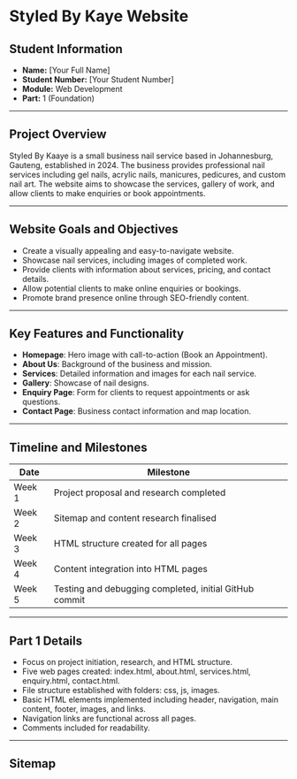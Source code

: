 # Styled By Kaye Website

## Student Information
- **Name:** [Your Full Name]  
- **Student Number:** [Your Student Number]  
- **Module:** Web Development  
- **Part:** 1 (Foundation)

---

## Project Overview
Styled By Kaaye is a small business nail service based in Johannesburg, Gauteng, established in 2024. The business provides professional nail services including gel nails, acrylic nails, manicures, pedicures, and custom nail art. The website aims to showcase the services, gallery of work, and allow clients to make enquiries or book appointments.

---

## Website Goals and Objectives
- Create a visually appealing and easy-to-navigate website.  
- Showcase nail services, including images of completed work.  
- Provide clients with information about services, pricing, and contact details.  
- Allow potential clients to make online enquiries or bookings.  
- Promote brand presence online through SEO-friendly content.

---

## Key Features and Functionality
- **Homepage**: Hero image with call-to-action (Book an Appointment).  
- **About Us**: Background of the business and mission.  
- **Services**: Detailed information and images for each nail service.  
- **Gallery**: Showcase of nail designs.  
- **Enquiry Page**: Form for clients to request appointments or ask questions.  
- **Contact Page**: Business contact information and map location.

---

## Timeline and Milestones
| Date | Milestone |
|------|-----------|
| Week 1 | Project proposal and research completed |
| Week 2 | Sitemap and content research finalised |
| Week 3 | HTML structure created for all pages |
| Week 4 | Content integration into HTML pages |
| Week 5 | Testing and debugging completed, initial GitHub commit |

---

## Part 1 Details
- Focus on project initiation, research, and HTML structure.  
- Five web pages created: index.html, about.html, services.html, enquiry.html, contact.html.  
- File structure established with folders: css, js, images.  
- Basic HTML elements implemented including header, navigation, main content, footer, images, and links.  
- Navigation links are functional across all pages.  
- Comments included for readability.

---

## Sitemap
